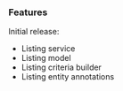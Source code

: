 <a name="1.0.0"></a>

### Features

Initial release:

* Listing service
* Listing model
* Listing criteria builder
* Listing entity annotations